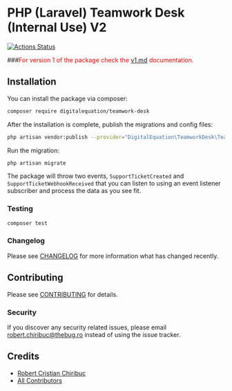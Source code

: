 # PHP (Laravel) Teamwork Desk (Internal Use) V2

[![Actions Status](https://github.com/digitalequation/teamwork-desk/workflows/Run%20Tests/badge.svg)](https://github.com/digitalequation/teamwork-desk/actions)

###<span style="color:red">For version 1 of the package check the [v1.md](./v1.md) documentation.</span>

## Installation

You can install the package via composer:

```bash
composer require digitalequation/teamwork-desk
```

After the installation is complete, publish the migrations and config files:
```bash
php artisan vendor:publish --provider="DigitalEquation\TeamworkDesk\TeamworkDeskServiceProvider"
```

Run the migration:
```bash
php artisan migrate
```

The package will throw two events, `SupportTicketCreated` and `SupportTicketWebhookReceived` that you can listen to using an event listener subscriber and process the data as you see fit.

### Testing

``` bash
composer test
```

### Changelog

Please see [CHANGELOG](CHANGELOG.md) for more information what has changed recently.

## Contributing

Please see [CONTRIBUTING](CONTRIBUTING.md) for details.

### Security

If you discover any security related issues, please email robert.chiribuc@thebug.ro instead of using the issue tracker.

## Credits

- [Robert Cristian Chiribuc](https://github.com/chiribuc)
- [All Contributors](../../contributors)
